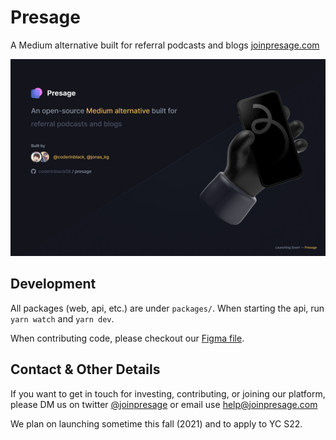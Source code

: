 # Presage

A Medium alternative built for referral podcasts and blogs [joinpresage.com](https://joinpresage.com)

![Presage Thumbnail](thumbnail.png)

## Development

All packages (web, api, etc.) are under `packages/`. When starting the api, run `yarn watch` and `yarn dev`.

When contributing code, please checkout our [Figma file](https://www.figma.com/file/zPd9BYz6uGH4SxuANFGKvM/Presage).

## Contact & Other Details

If you want to get in touch for investing, contributing, or joining our platform, please DM us on twitter [@joinpresage](https://twitter.com/joinpresage) or email use [help@joinpresage.com](mailto:help@joinpresage.com)

We plan on launching sometime this fall (2021) and to apply to YC S22.
